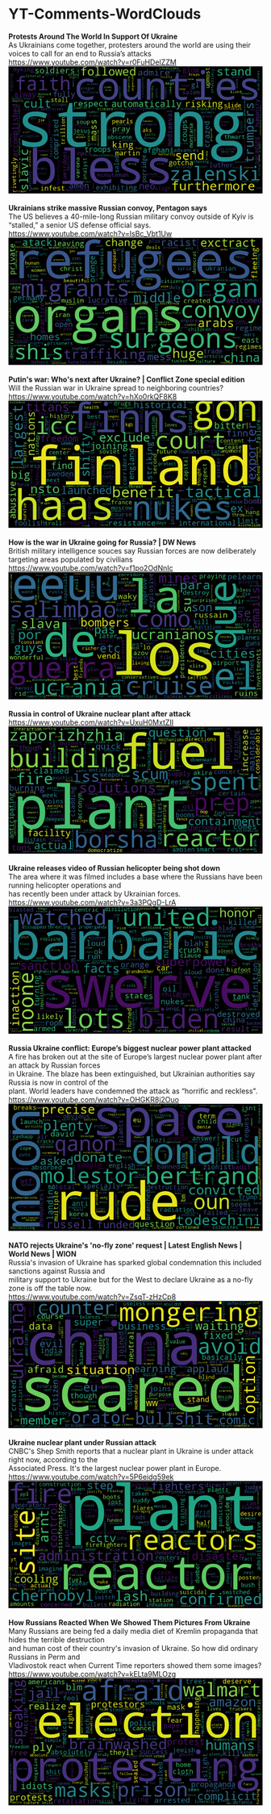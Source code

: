 # YT-Comments-WordClouds

__Protests Around The World In Support Of Ukraine__  
As Ukrainians come together, protesters around the world are using their voices to call for an end to Russia’s attacks  
https://www.youtube.com/watch?v=r0FuHDeIZZM
![](./clouds/image1.png)
<br>
<br>
__Ukrainians strike massive Russian convoy, Pentagon says__  
The US believes a 40-mile-long Russian military convoy outside of Kyiv is “stalled,” a senior US defense official says.  
https://www.youtube.com/watch?v=IsBc_Vbt1Uw
![](./clouds/image2.png)
<br>
<br>
__Putin's war: Who's next after Ukraine? | Conflict Zone special edition__  
Will the Russian war in Ukraine spread to neighboring countries?  
https://www.youtube.com/watch?v=hXo0rkQF8K8
![](./clouds/image3.png)
<br>
<br>
__How is the war in Ukraine going for Russia? | DW News__  
British military intelligence souces say Russian forces are now deliberately targeting areas populated by civilians  
https://www.youtube.com/watch?v=f1po2OdNnIc  
![](./clouds/image4.png)
<br>
<br>
__Russia in control of Ukraine nuclear plant after attack__  
https://www.youtube.com/watch?v=UxuH0MxtZII
![](./clouds/image5.png)
<br>
<br>
__Ukraine releases video of Russian helicopter being shot down__  
The area where it was filmed includes a base where the Russians have been running helicopter operations and  
has recently been under attack by Ukrainian forces.  
https://www.youtube.com/watch?v=3a3PQgD-LrA
![](./clouds/image6.png)
<br>
<br>
__Russia Ukraine conflict: Europe’s biggest nuclear power plant attacked__  
A fire has broken out at the site of Europe’s largest nuclear power plant after an attack by Russian forces  
in Ukraine. The blaze has been extinguished, but Ukrainian authorities say Russia is now in control of the  
plant. World leaders have condemned the attack as “horrific and reckless".  
https://www.youtube.com/watch?v=OHGKR8j2Ouo
![](./clouds/image7.png)
<br>
<br>
__NATO rejects Ukraine's 'no-fly zone' request | Latest English News | World News | WION__  
Russia's invasion of Ukraine has sparked global condemnation this included sanctions against Russia and  
military support to Ukraine but for the West to declare Ukraine as a no-fly zone is off the table now.  
https://www.youtube.com/watch?v=ZsqT-zHzCp8
![](./clouds/image8.png)
<br>
<br>
__Ukraine nuclear plant under Russian attack__  
CNBC's Shep Smith reports that a nuclear plant in Ukraine is under attack right now, according to the  
Associated Press. It's the largest nuclear power plant in Europe.  
https://www.youtube.com/watch?v=5P6eidg59ek
![](./clouds/image9.png)
<br>
<br>
__How Russians Reacted When We Showed Them Pictures From Ukraine__  
Many Russians are being fed a daily media diet of Kremlin propaganda that hides the terrible destruction  
and human cost of their country's invasion of Ukraine. So how did ordinary Russians in Perm and  
Vladivostok react when Current Time reporters showed them some images?  
https://www.youtube.com/watch?v=kELta9MLOzg  
![](./clouds/image10.png)
